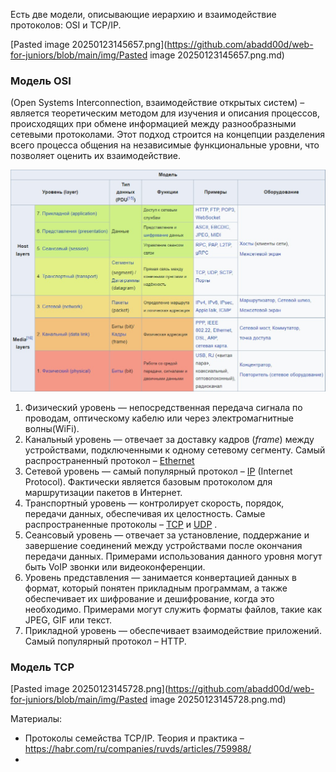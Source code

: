 Есть две модели, описывающие иерархию и взаимодействие протоколов: OSI и TCP/IP.

[Pasted image 20250123145657.png](https://github.com/abadd00d/web-for-juniors/blob/main/img/Pasted image 20250123145657.png.md)
### Модель OSI
(Open Systems Interconnection, взаимодействие открытых систем) – является теоретическим методом для изучения и описания процессов, происходящих при обмене информацией между разнообразными сетевыми протоколами. Этот подход строится на концепции разделения всего процесса общения на независимые функциональные уровни, что позволяет оценить их взаимодействие.

![Pasted image 20250123145554.png](<https://github.com/abadd00d/web-for-juniors/blob/main/img/Pasted image 20250123145554.png>)

1. Физический уровень — непосредственная передача сигнала по проводам, оптическому кабелю или через электромагнитные волны(WiFi).
2. Канальный уровень — отвечает за доставку кадров (_frame_) между устройствами, подключенными к одному сетевому сегменту. Самый распространенный протокол – [Ethernet](https://github.com/abadd00d/web-for-juniors/blob/main/Ethernet.md)
3. Сетевой уровень — самый популярный протокол – [IP](https://github.com/abadd00d/web-for-juniors/blob/main/IP.md) (Internet Protocol). Фактически является базовым протоколом для маршрутизации пакетов в Интернет.
4. Транспортный уровень — контролирует скорость, порядок, передачи данных, обеспечивая их целостность. Самые распространенные протоколы – [TCP](https://github.com/abadd00d/web-for-juniors/blob/main/TCP.md) и [UDP](https://github.com/abadd00d/web-for-juniors/blob/main/UDP.md) .   
5. Сеансовый уровень — отвечает за установление, поддержание и завершение соединений между устройствами после окончания передачи данных. Примерами использования данного уровня могут быть VoIP звонки или видеоконференции. 
6. Уровень представления — занимается конвертацией данных в формат, который понятен прикладным программам, а также обеспечивает их шифрование и дешифрование, когда это необходимо. Примерами могут служить форматы файлов, такие как JPEG, GIF или текст.    
7. Прикладной уровень — обеспечивает взаимодействие приложений. Самый популярный протокол – HTTP.

### Модель TCP

[Pasted image 20250123145728.png](https://github.com/abadd00d/web-for-juniors/blob/main/img/Pasted image 20250123145728.png.md)

Материалы:
- Протоколы семейства TCP/IP. Теория и практика – https://habr.com/ru/companies/ruvds/articles/759988/
- 
